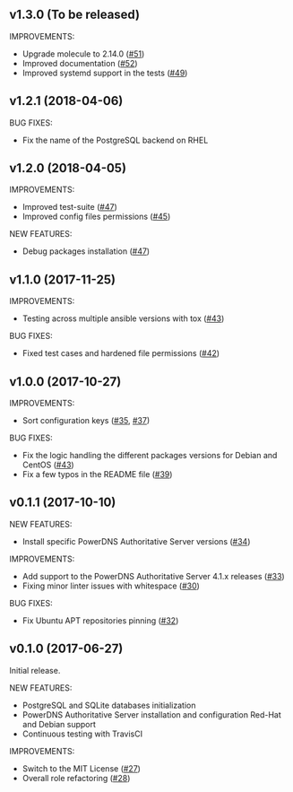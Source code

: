## v1.3.0 (To be released)

IMPROVEMENTS:
- Upgrade molecule to 2.14.0 ([\#51](https://github.com/PowerDNS/pdns-ansible/pull/51))
- Improved documentation ([\#52](https://github.com/PowerDNS/pdns-ansible/pull/52))
- Improved systemd support in the tests ([\#49](https://github.com/PowerDNS/pdns-ansible/pull/49))

## v1.2.1 (2018-04-06)

BUG FIXES:
- Fix the name of the PostgreSQL backend on RHEL

## v1.2.0 (2018-04-05)

IMPROVEMENTS:
- Improved test-suite ([\#47](https://github.com/PowerDNS/pdns-ansible/pull/47))
- Improved config files permissions ([\#45](https://github.com/PowerDNS/pdns-ansible/pull/45))

NEW FEATURES:
- Debug packages installation ([\#47](https://github.com/PowerDNS/pdns-ansible/pull/47))

## v1.1.0 (2017-11-25)

IMPROVEMENTS:
- Testing across multiple ansible versions with tox ([\#43](https://github.com/PowerDNS/pdns-ansible/pull/43))

BUG FIXES:
- Fixed test cases and hardened file permissions ([\#42](https://github.com/PowerDNS/pdns-ansible/pull/42))

## v1.0.0 (2017-10-27)

IMPROVEMENTS:
- Sort configuration keys ([\#35](https://github.com/PowerDNS/pdns-ansible/pull/35), [\#37](https://github.com/PowerDNS/pdns-ansible/pull/37))

BUG FIXES:
- Fix the logic handling the different packages versions for Debian and CentOS ([\#43](https://github.com/PowerDNS/pdns-ansible/pull/43))
- Fix a few typos in the README file ([\#39](https://github.com/PowerDNS/pdns-ansible/pull/39))

## v0.1.1 (2017-10-10)

NEW FEATURES:
- Install specific PowerDNS Authoritative Server versions ([\#34](https://github.com/PowerDNS/pdns-ansible/pull/34))

IMPROVEMENTS:
- Add support to the PowerDNS Authoritative Server 4.1.x releases ([\#33](https://github.com/PowerDNS/pdns-ansible/pull/33))
- Fixing minor linter issues with whitespace ([\#30](https://github.com/PowerDNS/pdns-ansible/pull/30))

BUG FIXES:
- Fix Ubuntu APT repositories pinning ([\#32](https://github.com/PowerDNS/pdns-ansible/pull/32))

## v0.1.0 (2017-06-27)

Initial release.

NEW FEATURES:
- PostgreSQL and SQLite databases initialization
- PowerDNS Authoritative Server installation and configuration Red-Hat and Debian support
- Continuous testing with TravisCI

IMPROVEMENTS:
- Switch to the MIT License ([\#27](https://github.com/PowerDNS/pdns-ansible/pull/27))
- Overall role refactoring ([\#28](https://github.com/PowerDNS/pdns-ansible/pull/28))

